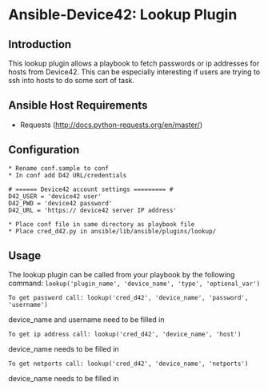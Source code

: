 # Ansible-Device42: Lookup Plugin

## Introduction 

This lookup plugin allows a playbook to fetch passwords or ip addresses for hosts from Device42. This can be especially interesting if users are trying to ssh into hosts to do some sort of task.

## Ansible Host Requirements
* Requests (http://docs.python-requests.org/en/master/)

## Configuration
```
* Rename conf.sample to conf
* In conf add D42 URL/credentials
```
```
# ====== Device42 account settings ========= #
D42_USER = 'device42 user'
D42_PWD = 'device42 password'
D42_URL = 'https:// device42 server IP address'
```
```
* Place conf file in same directory as playbook file
* Place cred_d42.py in ansible/lib/ansible/plugins/lookup/
```

## Usage

The lookup plugin can be called from your playbook by the following command: 
`lookup('plugin_name', 'device_name', 'type', 'optional_var')`

```
To get password call: lookup('cred_d42', 'device_name', 'password', 'username')
```
device_name and username need to be filled in
```
To get ip address call: lookup('cred_d42', 'device_name', 'host') 
```
device_name needs to be filled in
```
To get netports call: lookup('cred_d42', 'device_name', 'netports') 
```
device_name needs to be filled in